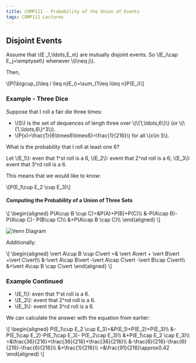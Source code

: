 ```yaml
---
title: COMP111 - Probability of the Union of Events
tags: COMP111 Lectures
---
```

## Disjoint Events
Assume that &#92;(E _1,\ldots,E_n&#92;) are mutually disjoint events. So &#92;(E_i\cap E_j=\emptyset&#92;) whenever &#92;(i\neq j&#92;).

Then,

&#92;[P(\bigcup_{i\leq i \leq n}E_i)=\sum_{1\leq i\leq n}P(E_i)&#92;]

### Example - Three Dice
Suppose that I roll a fair die three times:

* &#92;(S&#92;) is the set of dequences of lengh three over &#92;(&#92;{1,\ldots,6&#92;}&#92;) (or &#92;(&#92;{1,\ldots,6&#92;}^3&#92;)).
* &#92;(P(x)=\frac{1}{6\times6\times6}=\frac{1}{216}&#92;) for all &#92;(x\in S&#92;). 

What is the probability that I roll at least one 6?

Let &#92;(E_1&#92;): even that 1^st roll is a 6, &#92;(E_2&#92;): event that 2^nd roll is a 6; &#92;(E_3&#92;): event that 3^rd roll is a 6.

This means that we would like to know:

&#92;[P(E_1\cup E_2 \cup E_3)&#92;]

#### Computing the Probability of a Union of Three Sets

&#92;[
\begin{aligned}
P(A\cup B \cup C)=&P(A)+P(B)+P(C)&#92;&#92;
&-P(A\cap B)-P(A\cap C)- P(B\cap C)&#92;&#92;
&+P(A\cap B \cap C)&#92;&#92;
\end{aligned}
&#92;]

![Venn Diagram]({{site.baseurl}}/assets/COMP111/Lectures/2020-11-18-3.png)

Additionally:

&#92;[
\begin{aligned}
\vert A\cup B \cup C\vert  =& \vert A\vert  + \vert B\vert +\vert C\vert&#92;&#92;
&-\vert A\cap B\vert -\vert A\cap C\vert -\vert B\cap C\vert&#92;&#92;
&+\vert A\cap B \cap C\vert
\end{aligned}
&#92;]

### Example Continued

* &#92;(E_1&#92;): even that 1^st roll is a 6.
* &#92;(E_2&#92;): event that 2^nd roll is a 6.
* &#92;(E_3&#92;): event that 3^rd roll is a 6.

We can calculate the answer with the equation from earlier:

&#92;[
\begin{aligned}
P(E_1\cup E_2 \cup E_3)=&P(E_1)+P(E_2)+P(E_3)&#92;&#92;
&-P(E_1\cap E_2)-P(E_1\cap E_3)- P(E_2\cap E_3)&#92;&#92;
&+P(E_1\cap E_2 \cap E_3)&#92;&#92;
=&\frac{36}{216}+\frac{36}{216}+\frac{36}{216}&#92;&#92;
&-\frac{6}{216}-\frac{6}{216}-\frac{6}{216}&#92;&#92;
&+\frac{1}{216}&#92;&#92;
=&\frac{91}{216}\approx0.42
\end{aligned}
&#92;]

